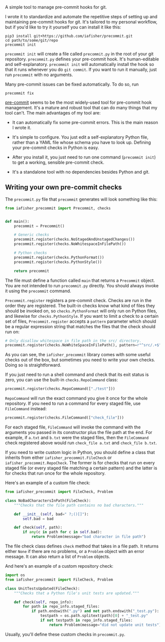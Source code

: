 A simple tool to manage pre-commit hooks for git.

I wrote it to standardize and automate the repetitive steps of setting up and maintaining pre-commit hooks for git. It's tailored to my personal workflow, but if you'd like to try it yourself you can install it like this:

```shell
pip3 install git+https://github.com/iafisher/precommit.git
cd path/to/some/git/repo
precommit init
```

`precommit init` will create a file called `precommit.py` in the root of your git repository. `precommit.py` defines your pre-commit hook. It's human-editable and self-explanatory. `precommit init` will automatically install the hook so that it runs whenever you do `git commit`. If you want to run it manually, just run `precommit` with no arguments.

Many pre-commit issues can be fixed automatically. To do so, run

```shell
precommit fix
```

[pre-commit](https://pre-commit.com/) seems to be the most widely-used tool for pre-commit hook management. It's a mature and robust tool that can do many things that my tool can't. The main advantages of my tool are:

- It can automatically fix some pre-commit errors. This is the main reason I wrote it.

- It's simple to configure. You just edit a self-explanatory Python file, rather than a YAML file whose schema you have to look up. Defining your pre-commit checks in Python is easy.

- After you install it, you just need to run one command (`precommit init`) to get a working, sensible pre-commit check.

- It's a standalone tool with no dependencies besides Python and git.


## Writing your own pre-commit checks
The `precommit.py` file that `precommit` generates will look something like this:

```python
from iafisher_precommit import Precommit, checks


def main():
    precommit = Precommit()

    # Generic checks
    precommit.register(checks.NoStagedAndUnstagedChanges())
    precommit.register(checks.NoWhitespaceInFilePath())

    # Python checks
    precommit.register(checks.PythonFormat())
    precommit.register(checks.PythonStyle())

    return precommit
```

The file must define a function called `main` that returns a `Precommit` object. You are not intended to run `precommit.py` directly. You should always invoke it using the `precommit` command.

`Precommit.register` registers a pre-commit check. Checks are run in the order they are registered. The built-in checks know what kind of files they should be invoked on, so `checks.PythonFormat` will only run on Python files, and likewise for `checks.PythonStyle`. If you want to limit a check to a certain set of files, `Precommit.register` accepts a `pattern` parameter which should be a regular expression string that matches the files that the check should run on:

```python
# Only disallow whitespace in file path in the src/ directory.
precommit.register(checks.NoWhiteSpaceInFilePath(), pattern=r"^src/.+$")
```

As you can see, the `iafisher_precommit` library comes with some useful checks out of the box, but sometimes you need to write your own checks. Doing so is straightforward.

If you just need to run a shell command and check that its exit status is zero, you can use the built-in `checks.RepoCommand` class:

```python
precommit.register(checks.RepoCommand(["./test"]))
```

`RepoCommand` will run the exact command you give it once for the whole repository. If you need to run a command for every staged file, use `FileCommand` instead:

```python
precommit.register(checks.FileCommand(["check_file"]))
```

For each staged file, `FileCommand` will invoke the command with the arguments you passed in its constructor plus the file path at the end. For example, if `a.txt` and `b.txt` were the staged files, then the `FileCommand` check registered above would run `check_file a.txt` and `check_file b.txt`.

If you need to write custom logic in Python, you should define a class that inherits from either `iafisher_precommit.FileCheck` or `iafisher_precommit.RepoCheck`. The former is for checks that run on every staged file (or every staged file matching a certain pattern) and the latter is for checks that run once for the whole repository.

Here's an example of a custom file check:

```python
from iafisher_precommit import FileCheck, Problem

class NoBadCharactersInPath(FileCheck):
    """Checks that the file path contains no bad characters."""

    def __init__(self, bad=" ?;()[]"):
        self.bad = bad

    def check(self, path):
        if any(c in path for c in self.bad):
            return Problem(message="bad character in file path")
```

The file check class defines `check` method that takes in a file path. It returns either `None` if there are no problems, or a `Problem` object with an error message. It can also return a list of `Problem` objects.

And here's an example of a custom repository check:

```python
import os
from iafisher_precommit import FileCheck, Problem

class UnitTestsUpdated(FileCheck):
    """Checks that a Python file's unit tests are updated."""

    def check(self, repo_info):
        for path in repo_info.staged_files:
            if path.endswith(".py") and not path.endswith("_test.py"):
                testpath = os.path.splitext(path)[0] + "_test.py"
                if not testpath in repo_info.staged_files:
                    return Problem(message="did not update unit tests")
```

Usually, you'll define these custom checks in `precommit.py`.
